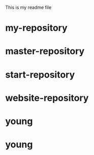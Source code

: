 This is my readme file
# my-repository
# master-repository
# start-repository
# website-repository
# young
# young
